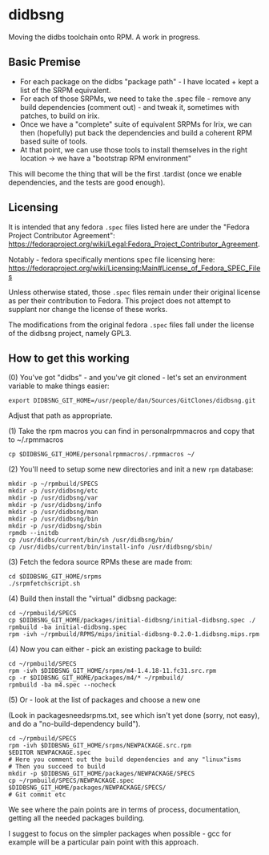 # didbsng

Moving the didbs toolchain onto RPM. A work in progress.

## Basic Premise

* For each package on the didbs "package path" - I have located + kept a list of the SRPM equivalent.
* For each of those SRPMs, we need to take the .spec file - remove any build dependencies (comment out) - and tweak it, sometimes with patches, to build on irix.
* Once we have a "complete" suite of equivalent SRPMs for Irix, we can then (hopefully) put back the dependencies and build a coherent RPM based suite of tools.
* At that point, we can use those tools to install themselves in the right location -> we have a "bootstrap RPM environment"

This will become the thing that will be the first .tardist (once we enable dependencies, and the tests are good enough).

## Licensing

It is intended that any fedora `.spec` files listed here are under the "Fedora Project Contributor Agreement": https://fedoraproject.org/wiki/Legal:Fedora_Project_Contributor_Agreement.

Notably - fedora specifically mentions spec file licensing here: https://fedoraproject.org/wiki/Licensing:Main#License_of_Fedora_SPEC_Files

Unless otherwise stated, those `.spec` files remain under their original license as per their contribution to Fedora. This project does not attempt to supplant nor change the license of these works.

The modifications from the original fedora `.spec` files fall under the license of the didbsng project, namely GPL3.

## How to get this working

(0) You've got "didbs" - and you've git cloned - let's set an environment variable to make things easier:

```
export DIDBSNG_GIT_HOME=/usr/people/dan/Sources/GitClones/didbsng.git
```
Adjust that path as appropriate.

(1) Take the rpm macros you can find in personalrpmmacros and copy that to ~/.rpmmacros

```
cp $DIDBSNG_GIT_HOME/personalrpmmacros/.rpmmacros ~/
```

(2) You'll need to setup some new directories and init a new `rpm` database:

```
mkdir -p ~/rpmbuild/SPECS
mkdir -p /usr/didbsng/etc
mkdir -p /usr/didbsng/var
mkdir -p /usr/didbsng/info
mkdir -p /usr/didbsng/man
mkdir -p /usr/didbsng/bin
mkdir -p /usr/didbsng/sbin
rpmdb --initdb
cp /usr/didbs/current/bin/sh /usr/didbsng/bin/
cp /usr/didbs/current/bin/install-info /usr/didbsng/sbin/
```

(3) Fetch the fedora source RPMs these are made from:

```
cd $DIDBSNG_GIT_HOME/srpms
./srpmfetchscript.sh
```

(4) Build then install the "virtual" didbsng package:

```
cd ~/rpmbuild/SPECS
cp $DIDBSNG_GIT_HOME/packages/initial-didbsng/initial-didbsng.spec ./
rpmbuild -ba initial-didbsng.spec
rpm -ivh ~/rpmbuild/RPMS/mips/initial-didbsng-0.2.0-1.didbsng.mips.rpm
```

(4) Now you can either - pick an existing package to build:

```
cd ~/rpmbuild/SPECS
rpm -ivh $DIDBSNG_GIT_HOME/srpms/m4-1.4.18-11.fc31.src.rpm
cp -r $DIDBSNG_GIT_HOME/packages/m4/* ~/rpmbuild/
rpmbuild -ba m4.spec --nocheck
```

(5) Or - look at the list of packages and choose a new one

(Look in packagesneedsrpms.txt, see which isn't yet done (sorry, not easy), and do a "no-build-dependency build").

```
cd ~/rpmbuild/SPECS
rpm -ivh $DIDBSNG_GIT_HOME/srpms/NEWPACKAGE.src.rpm
$EDITOR NEWPACKAGE.spec
# Here you comment out the build dependencies and any "linux"isms
# Then you succeed to build
mkdir -p $DIDBSNG_GIT_HOME/packages/NEWPACKAGE/SPECS
cp ~/rpmbuild/SPECS/NEWPACKAGE.spec $DIDBSNG_GIT_HOME/packages/NEWPACKAGE/SPECS/
# Git commit etc
```

We see where the pain points are in terms of process, documentation, getting all the needed packages building.

I suggest to focus on the simpler packages when possible - gcc for example will be a particular pain point with this approach.
